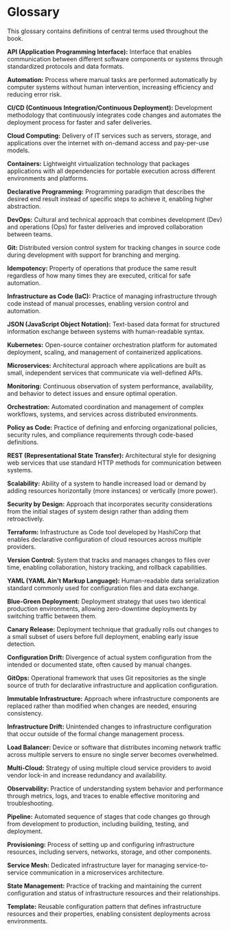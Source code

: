 # Glossary

This glossary contains definitions of central terms used throughout the book.

**API (Application Programming Interface):** Interface that enables communication between different software components or systems through standardized protocols and data formats.

**Automation:** Process where manual tasks are performed automatically by computer systems without human intervention, increasing efficiency and reducing error risk.

**CI/CD (Continuous Integration/Continuous Deployment):** Development methodology that continuously integrates code changes and automates the deployment process for faster and safer deliveries.

**Cloud Computing:** Delivery of IT services such as servers, storage, and applications over the internet with on-demand access and pay-per-use models.

**Containers:** Lightweight virtualization technology that packages applications with all dependencies for portable execution across different environments and platforms.

**Declarative Programming:** Programming paradigm that describes the desired end result instead of specific steps to achieve it, enabling higher abstraction.

**DevOps:** Cultural and technical approach that combines development (Dev) and operations (Ops) for faster deliveries and improved collaboration between teams.

**Git:** Distributed version control system for tracking changes in source code during development with support for branching and merging.

**Idempotency:** Property of operations that produce the same result regardless of how many times they are executed, critical for safe automation.

**Infrastructure as Code (IaC):** Practice of managing infrastructure through code instead of manual processes, enabling version control and automation.

**JSON (JavaScript Object Notation):** Text-based data format for structured information exchange between systems with human-readable syntax.

**Kubernetes:** Open-source container orchestration platform for automated deployment, scaling, and management of containerized applications.

**Microservices:** Architectural approach where applications are built as small, independent services that communicate via well-defined APIs.

**Monitoring:** Continuous observation of system performance, availability, and behavior to detect issues and ensure optimal operation.

**Orchestration:** Automated coordination and management of complex workflows, systems, and services across distributed environments.

**Policy as Code:** Practice of defining and enforcing organizational policies, security rules, and compliance requirements through code-based definitions.

**REST (Representational State Transfer):** Architectural style for designing web services that use standard HTTP methods for communication between systems.

**Scalability:** Ability of a system to handle increased load or demand by adding resources horizontally (more instances) or vertically (more power).

**Security by Design:** Approach that incorporates security considerations from the initial stages of system design rather than adding them retroactively.

**Terraform:** Infrastructure as Code tool developed by HashiCorp that enables declarative configuration of cloud resources across multiple providers.

**Version Control:** System that tracks and manages changes to files over time, enabling collaboration, history tracking, and rollback capabilities.

**YAML (YAML Ain't Markup Language):** Human-readable data serialization standard commonly used for configuration files and data exchange.

**Blue-Green Deployment:** Deployment strategy that uses two identical production environments, allowing zero-downtime deployments by switching traffic between them.

**Canary Release:** Deployment technique that gradually rolls out changes to a small subset of users before full deployment, enabling early issue detection.

**Configuration Drift:** Divergence of actual system configuration from the intended or documented state, often caused by manual changes.

**GitOps:** Operational framework that uses Git repositories as the single source of truth for declarative infrastructure and application configuration.

**Immutable Infrastructure:** Approach where infrastructure components are replaced rather than modified when changes are needed, ensuring consistency.

**Infrastructure Drift:** Unintended changes to infrastructure configuration that occur outside of the formal change management process.

**Load Balancer:** Device or software that distributes incoming network traffic across multiple servers to ensure no single server becomes overwhelmed.

**Multi-Cloud:** Strategy of using multiple cloud service providers to avoid vendor lock-in and increase redundancy and availability.

**Observability:** Practice of understanding system behavior and performance through metrics, logs, and traces to enable effective monitoring and troubleshooting.

**Pipeline:** Automated sequence of stages that code changes go through from development to production, including building, testing, and deployment.

**Provisioning:** Process of setting up and configuring infrastructure resources, including servers, networks, storage, and other components.

**Service Mesh:** Dedicated infrastructure layer for managing service-to-service communication in a microservices architecture.

**State Management:** Practice of tracking and maintaining the current configuration and status of infrastructure resources and their relationships.

**Template:** Reusable configuration pattern that defines infrastructure resources and their properties, enabling consistent deployments across environments.
